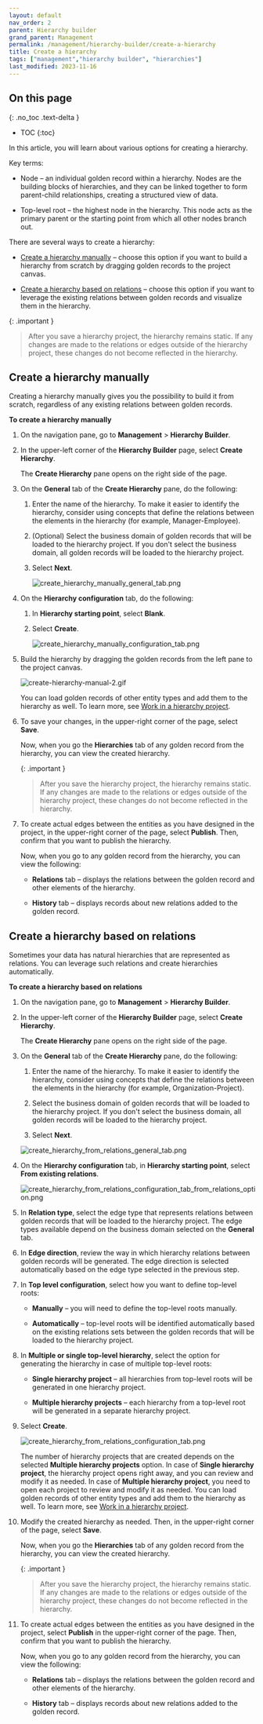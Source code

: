 ```yaml
---
layout: default
nav_order: 2
parent: Hierarchy builder
grand_parent: Management
permalink: /management/hierarchy-builder/create-a-hierarchy
title: Create a hierarchy
tags: ["management","hierarchy builder", "hierarchies"]
last_modified: 2023-11-16
---
```

## On this page
{: .no_toc .text-delta }
- TOC
{:toc}


In this article, you will learn about various options for creating a hierarchy.

Key terms:

- Node – an individual golden record within a hierarchy. Nodes are the building blocks of hierarchies, and they can be linked together to form parent-child relationships, creating a structured view of data.

- Top-level root – the highest node in the hierarchy. This node acts as the primary parent or the starting point from which all other nodes branch out.

There are several ways to create a hierarchy:

- [Create a hierarchy manually](#create-a-hierarchy-manually) – choose this option if you want to build a hierarchy from scratch by dragging golden records to the project canvas.

- [Create a hierarchy based on relations](#create-a-hierarchy-based-on-relations) – choose this option if you want to leverage the existing relations between golden records and visualize them in the hierarchy.

{: .important }
> After you save a hierarchy project, the hierarchy remains static. If any changes are made to the relations or edges outside of the hierarchy project, these changes do not become reflected in the hierarchy.

## Create a hierarchy manually

Creating a hierarchy manually gives you the possibility to build it from scratch, regardless of any existing relations between golden records.

**To create a hierarchy manually**

1. On the navigation pane, go to **Management** > **Hierarchy Builder**.

1. In the upper-left corner of the **Hierarchy Builder** page, select **Create Hierarchy**.

    The **Create Hierarchy** pane opens on the right side of the page.

1. On the **General** tab of the **Create Hierarchy** pane, do the following:

    1. Enter the name of the hierarchy. To make it easier to identify the hierarchy, consider using concepts that define the relations between the elements in the hierarchy (for example, Manager-Employee).

    1. (Optional) Select the business domain of golden records that will be loaded to the hierarchy project. If you don't select the business domain, all golden records will be loaded to the hierarchy project.

    1. Select **Next**.

        ![create_hierarchy_manually_general_tab.png](../../../assets/images/management/hierarchy-builder/create_hierarchy_manually_general_tab.png)

1. On the **Hierarchy configuration** tab, do the following:

    1. In **Hierarchy starting point**, select **Blank**.

    1. Select **Create**.

       ![create_hierarchy_manually_configuration_tab.png](../../../assets/images/management/hierarchy-builder/create_hierarchy_manually_configuration_tab.png)

1. Build the hierarchy by dragging the golden records from the left pane to the project canvas.

    ![create-hierarchy-manual-2.gif](../../../assets/images/management/hierarchy-builder/create-hierarchy-manual-2.gif)

    You can load golden records of other entity types and add them to the hierarchy as well. To learn more, see [Work in a hierarchy project](/management/rules/work-in-a-hierarchy-project).

1. To save your changes, in the upper-right corner of the page, select **Save**.

    Now, when you go the **Hierarchies** tab of any golden record from the hierarchy, you can view the created hierarchy.

    {: .important }
    > After you save the hierarchy project, the hierarchy remains static. If any changes are made to the relations or edges outside of the hierarchy project, these changes do not become reflected in the hierarchy.

1. To create actual edges between the entities as you have designed in the project, in the upper-right corner of the page, select **Publish**. Then, confirm that you want to publish the hierarchy.

    Now, when you go to any golden record from the hierarchy, you can view the following:

    - **Relations** tab – displays the relations between the golden record and other elements of the hierarchy.

    - **History** tab – displays records about new relations added to the golden record.

## Create a hierarchy based on relations

Sometimes your data has natural hierarchies that are represented as relations. You can leverage such relations and create hierarchies automatically.

**To create a hierarchy based on relations**

1. On the navigation pane, go to **Management** > **Hierarchy Builder**.

1. In the upper-left corner of the **Hierarchy Builder** page, select **Create Hierarchy**.

    The **Create Hierarchy** pane opens on the right side of the page.

1. On the **General** tab of the **Create Hierarchy** pane, do the following:

    1. Enter the name of the hierarchy. To make it easier to identify the hierarchy, consider using concepts that define the relations between the elements in the hierarchy (for example, Organization-Project).

    1. Select the business domain of golden records that will be loaded to the hierarchy project. If you don't select the business domain, all golden records will be loaded to the hierarchy project.

    1. Select **Next**.

    ![create_hierarchy_from_relations_general_tab.png](../../../assets/images/management/hierarchy-builder/create_hierarchy_from_relations_general_tab.png)

1. On the **Hierarchy configuration** tab, in **Hierarchy starting point**, select **From existing relations**.

    ![create_hierarchy_from_relations_configuration_tab_from_relations_option.png](../../../assets/images/management/hierarchy-builder/create_hierarchy_from_relations_configuration_tab_from_relations_option.png)

1. In **Relation type**, select the edge type that represents relations between golden records that will be loaded to the hierarchy project. The edge types available depend on the business domain selected on the **General** tab.

1. In **Edge direction**, review the way in which hierarchy relations between golden records will be generated. The edge direction is selected automatically based on the edge type selected in the previous step.

1. In **Top level configuration**, select how you want to define top-level roots:

    - **Manually** – you will need to define the top-level roots manually.

    - **Automatically** – top-level roots will be identified automatically based on the existing relations sets between the golden records that will be loaded to the hierarchy project.

1. In **Multiple or single top-level hierarchy**, select the option for generating the hierarchy in case of multiple top-level roots:

    - **Single hierarchy project** – all hierarchies from top-level roots will be generated in one hierarchy project.

    - **Multiple hierarchy projects** – each hierarchy from a top-level root will be generated in a separate hierarchy project.

1. Select **Create**.

    ![create_hierarchy_from_relations_configuration_tab.png](../../../assets/images/management/hierarchy-builder/create_hierarchy_from_relations_configuration_tab.png)

    The number of hierarchy projects that are created depends on the selected **Multiple hierarchy projects** option. In case of **Single hierarchy project**, the hierarchy project opens right away, and you can review and modify it as needed. In case of **Multiple hierarchy project**, you need to open each project to review and modify it as needed. You can load golden records of other entity types and add them to the hierarchy as well. To learn more, see [Work in a hierarchy project](/management/rules/work-in-a-hierarchy-project).

1. Modify the created hierarchy as needed. Then, in the upper-right corner of the page, select **Save**.

    Now, when you go the **Hierarchies** tab of any golden record from the hierarchy, you can view the created hierarchy.

    {: .important }
    > After you save the hierarchy project, the hierarchy remains static. If any changes are made to the relations or edges outside of the hierarchy project, these changes do not become reflected in the hierarchy.

1. To create actual edges between the entities as you have designed in the project, select **Publish** in the upper-right corner of the page. Then, confirm that you want to publish the hierarchy.

    Now, when you go to any golden record from the hierarchy, you can view the following:

    - **Relations** tab – displays the relations between the golden record and other elements of the hierarchy.

    - **History** tab – displays records about new relations added to the golden record.